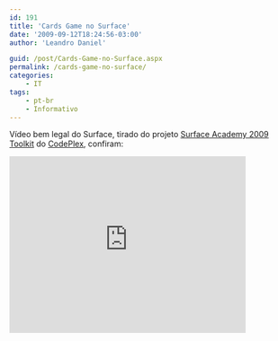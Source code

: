 ```yaml
---
id: 191
title: 'Cards Game no Surface'
date: '2009-09-12T18:24:56-03:00'
author: 'Leandro Daniel'

guid: /post/Cards-Game-no-Surface.aspx
permalink: /cards-game-no-surface/
categories:
    - IT
tags:
    - pt-br
    - Informativo
---
```


Vídeo bem legal do Surface, tirado do projeto [Surface Academy 2009 Toolkit](http://surfaceacademy2009.codeplex.com/) do [CodePlex](http://www.codeplex.com/), confiram:

<iframe width="420" height="315" src="http://www.youtube.com/embed/B8m26mJnPKk" frameborder="0" allowfullscreen></iframe>
 